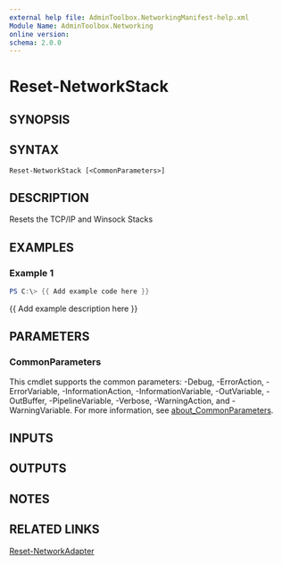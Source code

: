 ```yaml
---
external help file: AdminToolbox.NetworkingManifest-help.xml
Module Name: AdminToolbox.Networking
online version:
schema: 2.0.0
---
```


# Reset-NetworkStack

## SYNOPSIS

## SYNTAX

```
Reset-NetworkStack [<CommonParameters>]
```

## DESCRIPTION
Resets the TCP/IP and Winsock Stacks

## EXAMPLES

### Example 1
```powershell
PS C:\> {{ Add example code here }}
```

{{ Add example description here }}

## PARAMETERS

### CommonParameters
This cmdlet supports the common parameters: -Debug, -ErrorAction, -ErrorVariable, -InformationAction, -InformationVariable, -OutVariable, -OutBuffer, -PipelineVariable, -Verbose, -WarningAction, and -WarningVariable. For more information, see [about_CommonParameters](http://go.microsoft.com/fwlink/?LinkID=113216).

## INPUTS

## OUTPUTS

## NOTES

## RELATED LINKS

[Reset-NetworkAdapter]()

